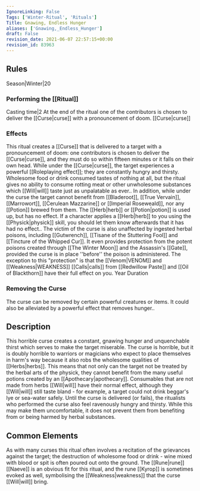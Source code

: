 ```yaml
---
IgnoreLinking: False
Tags: ['Winter-Ritual', 'Rituals']
Title: Gnawing, Endless Hunger
aliases: ['Gnawing,_Endless_Hunger']
draft: False
revision_date: 2021-06-07 22:57:15+00:00
revision_id: 83963
---
```


## Rules
Season|Winter|20
### Performing the [[Ritual]]
Casting time|2 At the end of the ritual one of the contributors is chosen to deliver the [[Curse|curse]] with a pronouncement of doom.
[[Curse|curse]]
### Effects
This ritual creates a [[Curse]] that is delivered to a target with a pronouncement of doom: one contributors is chosen to deliver the [[Curse|curse]], and they must do so within fifteen minutes or it falls on their own head. 
While under the [[Curse|curse]], the target experiences a powerful [[Roleplaying effect]]; they are constantly hungry and thirsty. Wholesome food or drink consumed tastes of nothing at all, but the ritual gives no ability to consume rotting meat or other unwholesome substances which [[Will|will]] taste just as unpalatable as ever..
In addition, while under the curse the target cannot benefit from [[Bladeroot]], [[True Vervain]], [[Marrowort]], [[Cerulean Mazzarine]] or [[Imperial Roseweald]], nor any [[Potion]] brewed from them. The [[Herb|herb]] or [[Potion|potion]] is used up, but has no effect. If a character applies a [[Herb|herb]] to you using the [[Physick|physick]] skill, you should let them know afterwards that it has had no effect.. 
The victim of the curse is also unaffected by ingested herbal poisons, including [[Gutwrench]], [[Tisane of the Stuttering Fool]] and [[Tincture of the Whipped Cur]]. It even provides protection from the potent poisons  created through [[The Winter Moon]] and the Assassin's [[Gate]], provided the curse is in place ''before'' the poison is administered. The exception to this "protection" is that the [[Venom|VENOM]] and [[Weakness|WEAKNESS]] [[Calls|calls]] from [[Redwillow Paste]] and [[Oil of Blackthorn]] have their full effect on you.
Year Duration
### Removing the Curse
The curse can be removed by certain powerful creatures or items. It could also be alleviated by a powerful effect that removes hunger..
## Description
This horrible curse creates a constant, gnawing hunger and unquenchable thirst which serves to make the target miserable. The curse is horrible, but it is doubly horrible to warriors or magicians who expect to place themselves in harm's way because it also robs the wholesome qualities of [[Herbs|herbs]]. This means that not only can the target not be treated by the herbal arts of the physick, they cannot benefit from the many useful potions created by an [[Apothecary|apothecary]]. Consumables that are not made from herbs [[Will|will]] have their normal effect, although they [[Will|will]] still taste bland - for example, a target could not drink beggar's lye or sea-water safely.
Until the curse is delivered (or fails), the ritualists who performed the curse also feel ravenously hungry and thirsty. While this may make them uncomfortable, it does not prevent them from benefiting from or being harmed by herbal substances.
## Common Elements
As with many curses this ritual often involves a recitation of the grievances against the target; the destruction of wholesome food or drink - wine mixed with blood or spit is often poured out onto the ground. The [[Rune|rune]] [[Naeve]] is an obvious fit for this ritual, and the rune [[Kyrop]] is sometimes evoked as well, symbolising the [[Weakness|weakness]] that the curse [[Will|will]] bring.